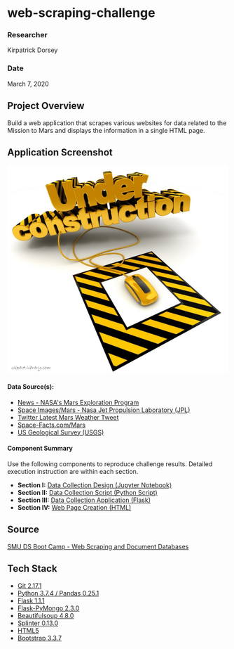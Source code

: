 # web-scraping-challenge

### Researcher
Kirpatrick Dorsey

### Date
March 7, 2020

## Project Overview
Build a web application that scrapes various websites for data related to the Mission to Mars and displays the information in a single HTML page.

## Application Screenshot
![under_construction](images/under-construction.png)

#### Data Source(s):
- [News - NASA's Mars Exploration Program](https://mars.nasa.gov/news/)
- [Space Images/Mars - Nasa Jet Propulsion Laboratory (JPL)](https://www.jpl.nasa.gov/spaceimages/?search=&category=Mars)
- [Twitter Latest Mars Weather Tweet](https://twitter.com/marswxreport?lang=en)
- [Space-Facts.com/Mars](https://space-facts.com/mars/)
- [US Geological Survey (USGS)](https://astrogeology.usgs.gov/search/results?q=hemisphere+enhanced&k1=target&v1=Mars)

#### Component Summary
Use the following components to reproduce challenge results.  Detailed execution instruction are within each section.
* <b>Section I:</b>  [Data Collection Design (Jupyter Notebook)](./Mission_to_Mars/mission_to_mars.ipynb)
* <b>Section II:</b>  [Data Collection Script (Python Script)](./Mission_to_Mars/scrape_mars.py)
* <b>Section III:</b>  [Data Collection Application (Flask)](./Mission_to_Mars/app.py)
* <b>Section IV:</b>  [Web Page Creation (HTML)](./index.html)

## Source
[SMU DS Boot Camp - Web Scraping and Document Databases](https://techbootcamps.smu.edu/data/)

## Tech Stack
- [Git 2.17.1](https://git-scm.com/downloads)
- [Python 3.7.4 / Pandas 0.25.1](https://www.anaconda.com/distribution/)
- [Flask 1.1.1](https://pypi.org/project/Flask/)
- [Flask-PyMongo 2.3.0](https://flask-pymongo.readthedocs.io/en/latest/)
- [Beautifulsoup 4.8.0](https://pypi.org/project/beautifulsoup4/)
- [Splinter 0.13.0](https://splinter.readthedocs.io/en/latest/)
- [HTML5](https://www.w3schools.com/html/html5_intro.asp)
- [Bootstrap 3.3.7](https://getbootstrap.com/docs/3.3/)
